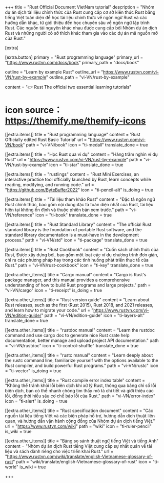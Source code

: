 +++
title = "Rust Official Document VietNam tutorial"
description = "Nhóm dự án dịch tài liệu chính thức của Rust cung cấp cơ sở kiến thức Rust bằng tiếng Việt toàn diện để học tài liệu chính thức về ngôn ngữ Rust và các hướng dẫn khác, từ giới thiệu đến học chuyên sâu về ngôn ngữ lập trình Rust. Các nguồn tài nguyên khác nhau được cung cấp bởi Nhóm dự án dịch Rust và những người có sở thích khác tham gia vào các dự án mã nguồn mở của Rust."


[extra]

[extra.button]
primary = "Rust programming language"
primary_url = "https://www.rustvn.com/docs/book"
primary_path = "docs/book"

outline = "Learn by example Rust"
outline_url = "https://www.rustvn.com/vi-VN/rust-by-example"
outline_path = "vi-VN/rust-by-example"

content = "👉 Rust The official two essential learning tutorials"

# icon source：https://themify.me/themify-icons

[[extra.items]]
title = "Rust programming language"
content = 'Rust Officially edited Rust Basic Tutorial</b>'
url = "https://www.rustvn.com/vi-VN/book"
path = "vi-VN/book"
icon = "ti-medall"
translate_done = true

[[extra.items]]
title = "Học Rust qua ví dụ"
content = "Hàng trăm nghìn ví dụ Rust"
url = "https://www.rustvn.com/vi-VN/rust-by-example"
path = "vi-VN/rust-by-example"
icon = "ti-star"
translate_done = true

[[extra.items]]
title = "rustlings"
content = "Rust Mini Exercises, an interactive practice tool officially launched by Rust, learn concepts while reading, modifying, and running code."
url = "https://github.com/ByteBuffer2022"
icon = "ti-pencil-alt"
is_doing = true

[[extra.items]]
title = "Tài liệu tham khảo Rust"
content = "Đặc tả ngôn ngữ Rust chính thức, bao gồm nội dung đặc tả toàn diện nhất của Rust, tài liệu hiện tại không ổn định và thuộc phiên bản xem trước."
path = "vi-VN/reference"
icon = "ti-book"
translate_done = true

[[extra.items]]
title = "Rust Standard Library"
content = "The official Rust standard library is the foundation of portable Rust software, and the standard library documentation is a must-have in the development process."
path = "vi-VN/std"
icon = "ti-package"
translate_done = true

[[extra.items]]
title = "Rust Cookbook"
content = "Cuốn sách chính thức của Rust, Được xây dựng bởi, bao gồm một loạt các ví dụ chương trình đơn giản, chỉ ra các phương pháp hay trong các tình huống phát triển thực tế của Rust."
path = "vi-VN/rust-cookbook"
icon = "ti-key"
translate_done = true

[[extra.other_items]]
title = "Cargo manual"
content = "Cargo is Rust's package manager, and this manual provides a comprehensive understanding of how to build Rust programs and large projects."
path = "vi-VN/cargo"
icon = "ti-receipt"
is_doing = true


[[extra.other_items]]
title = "Rust version guide"
content = "Learn about Rust releases, such as the first (Rust 2015), Rust 2018, and 2021 releases, and learn how to migrate your code."
url = "https://www.rustvn.com/vi-VN/edition-guide/"
path = "vi-VN/edition-guide"
icon = "ti-layers-alt"
translate_done = true

[[extra.other_items]]
title = "rustdoc manual"
content = "Learn the rustdoc command and use cargo doc to generate nice Rust crate help documentation, better manage and upload project API documentation."
path = "vi-VN/rustdoc"
icon = "ti-control-shuffle"
translate_done = true

[[extra.other_items]]
title = "rustc manual"
content = "Learn deeply about the rustc command line, familiarize yourself with the options available to the Rust compiler, and build powerful Rust programs."
path = "vi-VN/rustc"
icon = "ti-vector"
is_doing = true

[[extra.other_items]]
title = "Rust compile error index table"
content = "Không thể tránh khỏi lỗi biên dịch khi xử lý Rust, thông qua bảng chỉ số lỗi biên dịch, bạn có thể nhanh chóng tìm thấy mô tả chi tiết và giới thiệu các lỗi, đồng thời hiểu sâu cơ chế báo lỗi của Rust."
path = "vi-VN/error-index"
icon = "ti-alert"
is_doing = true

[[extra.other_items]]
title = "Rust specification document"
content = "Các nguồn tài liệu tiếng Việt và các biện pháp hỗ trợ, hướng dẫn dịch thuật liên quan, và hướng dẫn vận hành cộng đồng của Nhóm dự án dịch tiếng Việt."
url = "https://www.rustvn.com/wiki"
path = "wiki"
icon = "ti-ruler-pencil"
is_wiki = true

[[extra.other_items]]
title = "Bảng so sánh thuật ngữ tiếng Việt và tiếng Anh"
content = "Nhóm dự án dịch Rust tiếng Việt cung cấp sự nhất quán về tài liệu và sách dành riêng cho việc triển khai Rust."
url = "https://www.rustvn.com/wiki/translate/english-Vietnamese-glossary-of-rust"
path = "wiki/translate/english-Vietnamese-glossary-of-rust"
icon = "ti-world"
is_wiki = true

+++
